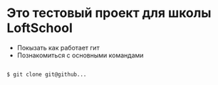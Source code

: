 
# Это тестовый проект для школы LoftSchool
+ Покызать как работает гит
+ Познакомиться с основными командами
```bash

$ git clone git@github...

```
